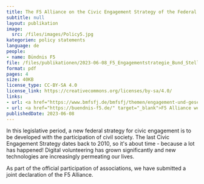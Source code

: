 ```yaml
---
title: The F5 Alliance on the Civic Engagement Strategy of the Federal Government
subtitle: null
layout: publikation
image:
  src: /files/images/Policy5.jpg
kategorien: policy statements
language: de
people:
- name: Bündnis F5
file: /files/publikationen/2023-06-08_F5_Engagementstrategie_Bund_Stellungnahme.pdf?raw=true
format: pdf
pages: 4
size: 40KB
license_type: CC-BY-SA 4.0
license_link: https://creativecommons.org/licenses/by-sa/4.0/
links:
- url: <a href="https://www.bmfsfj.de/bmfsfj/themen/engagement-und-gesellschaft/engagement-staerken/engagementstrategie-des-bundes-222072" target="_blank"> Civic Engagement Strategy of the Federal Government</a>
- url: <a href="https://buendnis-f5.de/" target="_blank">F5 Alliance website</a>
publishedDate: 2023-06-08
---
```


In this legislative period, a new federal strategy for civic engagement is to be developed with the participation of civil society. The last Civic Engagement Strategy dates back to 2010, so it's about time - because a lot has happened! Digital volunteering has grown significantly and new technologies are increasingly permeating our lives.

As part of the official participation of associations, we have submitted a joint declaration of the F5 Alliance.